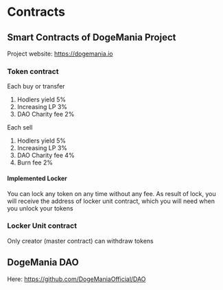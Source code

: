 # Contracts
## Smart Contracts of DogeMania Project

Project website: https://dogemania.io

### Token contract

Each buy or transfer
1. Hodlers yield 5%
2. Increasing LP 3%
3. DAO Charity fee 2%

Each sell
1. Hodlers yield 5%
2. Increasing LP 3%
3. DAO Charity fee 4%
4. Burn fee 2%

#### Implemented Locker
You can lock any token on any time without any fee. As result of lock, you will receive the address of locker unit contract, which you will need when you unlock your tokens

### Locker Unit contract
Only creator (master contract) can withdraw tokens

## DogeMania DAO
Here: https://github.com/DogeManiaOfficial/DAO
